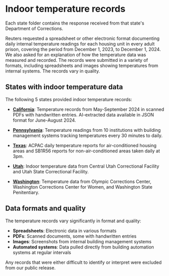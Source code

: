 # Indoor temperature records

Each state folder contains the response received from that state's Department of Corrections.

Reuters requested a spreadsheet or other electronic format documenting daily internal temperature readings for each housing unit in every adult prison, covering the period from December 1, 2023, to December 1, 2024. We also asked for an explanation of how the temperature data was measured and recorded.
The records were submitted in a variety of formats, including spreadsheets and images showing temperatures from internal systems. The records vary in quality.

## States with indoor temperature data

The following 5 states provided indoor temperature records:

- **[California](california/README.md)**: Temperature records from May-September 2024 in scanned PDFs with handwritten entries. AI-extracted data available in JSON format for June-August 2024.

- **[Pennsylvania](pennsylvania/README.md)**: Temperature readings from 10 institutions with building management systems tracking temperatures every 30 minutes to daily.

- **[Texas](texas/README.md)**: ACPAC daily temperature reports for air-conditioned housing areas and SB1R56 reports for non-air-conditioned areas taken daily at 3pm.

- **[Utah](utah/README.md)**: Indoor temperature data from Central Utah Correctional Facility and Utah State Correctional Facility.

- **[Washington](washington/README.md)**: Temperature data from Olympic Corrections Center, Washington Corrections Center for Women, and Washington State Penitentiary. 

## Data formats and quality

The temperature records vary significantly in format and quality:

- **Spreadsheets**: Electronic data in various formats
- **PDFs**: Scanned documents, some with handwritten entries  
- **Images**: Screenshots from internal building management systems
- **Automated systems**: Data pulled directly from building automation systems at regular intervals

Any records that were either difficult to identify or interpret were excluded from our public release.